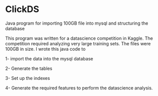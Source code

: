 # ClickDS
Java program for importing 100GB file into mysql and structuring the database

This program was written for a datascience competition in Kaggle. The competition required analyzing very large training sets. The files were 100GB in size. I wrote this java code to 

1- import the data into the mysql database

2- Generate the tables

3- Set up the indexes

4- Generate the required features to perform the datascience analysis.

